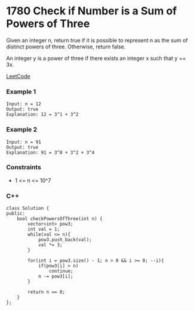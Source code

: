 # 1780 Check if Number is a Sum of Powers of Three


Given an integer n, return true if it is possible to represent n as the sum of distinct powers of three. Otherwise, return false.

An integer y is a power of three if there exists an integer x such that y == 3x.

[LeetCode](https://leetcode.cn/problems/check-if-number-is-a-sum-of-powers-of-three/description/)

### Example 1

```
Input: n = 12
Output: true
Explanation: 12 = 3^1 + 3^2
```

### Example 2

```
Input: n = 91
Output: true
Explanation: 91 = 3^0 + 3^2 + 3^4
```

### Constraints

* 1 <= n <= 10^7


### C++ 

```
class Solution {
public:
    bool checkPowersOfThree(int n) {
        vector<int> pow3;
        int val = 1;
        while(val <= n){
            pow3.push_back(val);
            val *= 3;
        }

        for(int i = pow3.size() - 1; n > 0 && i >= 0; --i){
            if(pow3[i] > n)
                continue;
            n -= pow3[i];
        }

        return n == 0;
    }
};
```